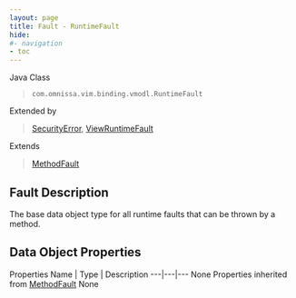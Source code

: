 ```yaml
---
layout: page
title: Fault - RuntimeFault
hide:
#- navigation
- toc
---
```








Java Class
> `com.omnissa.vim.binding.vmodl.RuntimeFault`

Extended by
> [SecurityError](vmodl.fault.SecurityError.md), [ViewRuntimeFault](vdi.fault.ViewRuntimeFault.md)

Extends
> [MethodFault](vmodl.MethodFault.md)


## Fault Description

The base data object type for all runtime faults that can be thrown by a method.

## Data Object Properties
Properties
Name |  Type |  Description
---|---|---
None
Properties inherited from [MethodFault](vmodl.MethodFault.md)
None


 
